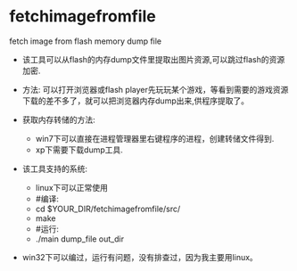 # fetchimagefromfile
fetch image from flash memory dump file

* 该工具可以从flash的内存dump文件里提取出图片资源,可以跳过flash的资源加密.

* 方法: 可以打开浏览器或flash player先玩玩某个游戏，等看到需要的游戏资源下载的差不多了，就可以把浏览器内存dump出来,供程序提取了。

* 获取内存转储的方法:
  * win7下可以直接在进程管理器里右键程序的进程，创建转储文件得到.
  * xp下需要下载dump工具.
    
* 该工具支持的系统: 
  * linux下可以正常使用
  *  #编译:
  *  cd $YOUR_DIR/fetchimagefromfile/src/
  *  make
  *  #运行: 
  *  ./main dump_file out_dir
     
* win32下可以编过，运行有问题，没有排查过，因为我主要用linux。
